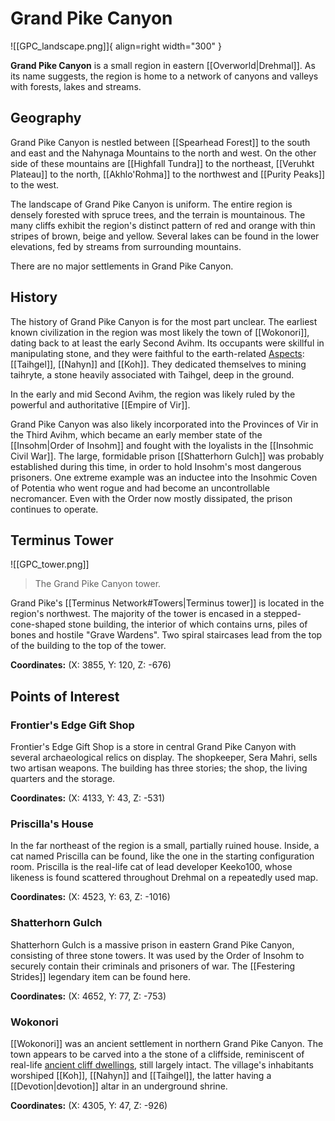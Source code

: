 # Grand Pike Canyon

![[GPC_landscape.png]]{ align=right width="300" }

**Grand Pike Canyon** is a small region in eastern [[Overworld|Drehmal]]. As its name suggests, the region is home to a network of canyons and valleys with forests, lakes and streams.

## Geography

Grand Pike Canyon is nestled between [[Spearhead Forest]] to the south and east and the Nahynaga Mountains to the north and west. On the other side of these mountains are [[Highfall Tundra]] to the northeast, [[Veruhkt Plateau]] to the north, [[Akhlo'Rohma]] to the northwest and [[Purity Peaks]] to the west.

The landscape of Grand Pike Canyon is uniform. The entire region is densely forested with spruce trees, and the terrain is mountainous. The many cliffs exhibit the region's distinct pattern of red and orange with thin stripes of brown, beige and yellow. Several lakes can be found in the lower elevations, fed by streams from surrounding mountains.

There are no major settlements in Grand Pike Canyon.

## History

The history of Grand Pike Canyon is for the most part unclear. The earliest known civilization in the region was most likely the town of [[Wokonori]], dating back to at least the early Second Avihm. Its occupants were skillful in manipulating stone, and they were faithful to the earth-related [Aspects](/Lore/Higher_Beings/Aspects/): [[Taihgel]], [[Nahyn]] and [[Koh]]. They dedicated themselves to mining taihryte, a stone heavily associated with Taihgel, deep in the ground.

In the early and mid Second Avihm, the region was likely ruled by the powerful and authoritative [[Empire of Vir]]. 

Grand Pike Canyon was also likely incorporated into the Provinces of Vir in the Third Avihm, which became an early member state of the [[Insohm|Order of Insohm]] and fought with the loyalists in the [[Insohmic Civil War]]. The large, formidable prison [[Shatterhorn Gulch]] was probably established during this time, in order to hold Insohm's most dangerous prisoners. One extreme example was an inductee into the Insohmic Coven of Potentia who went rogue and had become an uncontrollable necromancer. Even with the Order now mostly dissipated, the prison continues to operate.

## Terminus Tower

![[GPC_tower.png]]
> The Grand Pike Canyon tower.

Grand Pike's [[Terminus Network#Towers|Terminus tower]] is located in the region's northwest. The majority of the tower is encased in a stepped-cone-shaped stone building, the interior of which contains urns, piles of bones and hostile "Grave Wardens". Two spiral staircases lead from the top of the building to the top of the tower.

**Coordinates:** (X: 3855, Y: 120, Z: -676)

## Points of Interest

### Frontier's Edge Gift Shop

Frontier's Edge Gift Shop is a store in central Grand Pike Canyon with several archaeological relics on display. The shopkeeper, Sera Mahri, sells two artisan weapons. The building has three stories; the shop, the living quarters and the storage.

**Coordinates:** (X: 4133, Y: 43, Z: -531)

### Priscilla's House

In the far northeast of the region is a small, partially ruined house. Inside, a cat named Priscilla can be found, like the one in the starting configuration room. Priscilla is the real-life cat of lead developer Keeko100, whose likeness is found scattered throughout Drehmal on a repeatedly used map.

**Coordinates:** (X: 4523, Y: 63, Z: -1016)

### Shatterhorn Gulch

Shatterhorn Gulch is a massive prison in eastern Grand Pike Canyon, consisting of three stone towers. It was used by the Order of Insohm to securely contain their criminals and prisoners of war. The [[Festering Strides]] legendary item can be found here.

**Coordinates:** (X: 4652, Y: 77, Z: -753)

### Wokonori

[[Wokonori]] was an ancient settlement in northern Grand Pike Canyon. The town appears to be carved into a the stone of a cliffside, reminiscent of real-life [ancient cliff dwellings](https://en.wikipedia.org/wiki/Cliff_dwelling), still largely intact. The village's inhabitants worshiped [[Koh]], [[Nahyn]] and [[Taihgel]], the latter having a [[Devotion|devotion]] altar in an underground shrine.

**Coordinates:** (X: 4305, Y: 47, Z: -926)
